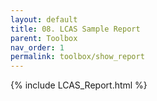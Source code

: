 ```yaml
---
layout: default
title: 08. LCAS Sample Report
parent: Toolbox
nav_order: 1
permalink: toolbox/show_report
---
```




{% include LCAS_Report.html %}